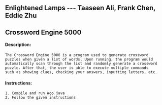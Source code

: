 Enlightened Lamps --- Taaseen Ali, Frank Chen, Eddie Zhu
------

## Crossword Engine 5000

#### Description:

	The Crossword Engine 5000 is a program used to generate crossword
	puzzles when given a list of words. Upon running, the program would
	automatically scan through the list and randomly generate a crossword
	puzzle. After that, the user is able to execute multiple commands 
	such as showing clues, checking your answers, inputting letters, etc.
 
#### Instructions:

	1. Compile and run Woo.java
	2. Follow the given instructions

